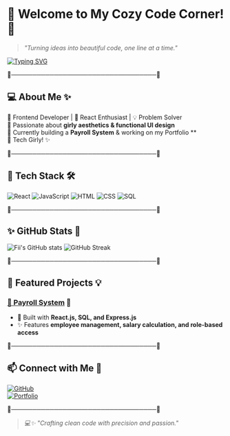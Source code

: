 # 💖 Welcome to My Cozy Code Corner! 🎀
> *"Turning ideas into beautiful code, one line at a time."*  

[![Typing SVG](https://readme-typing-svg.herokuapp.com/?lines=Hi,+I'm+Fiona!;I+love+coding+and+creating!&color=FFB6C1&center=true&size=24)](https://git.io/typing-svg)

🌸──────────────────────────────────🌸  

## 💻 About Me ✨  
🌷 Frontend Developer | 🎀 React Enthusiast | 💡 Problem Solver  
🌸 Passionate about **girly aesthetics & functional UI design**  
💖 Currently building a **Payroll System** & working on my Portfolio **  
🌸 Tech Girly! ✨ 

🌸──────────────────────────────────🌸  

## 🔧 Tech Stack 🛠️  

![React](https://img.shields.io/badge/React-ff69b4?style=for-the-badge&logo=react&logoColor=white)
![JavaScript](https://img.shields.io/badge/JavaScript-ffb6c1?style=for-the-badge&logo=javascript&logoColor=white)
![HTML](https://img.shields.io/badge/HTML5-ff69b4?style=for-the-badge&logo=html5&logoColor=white)
![CSS](https://img.shields.io/badge/CSS3-ffb6c1?style=for-the-badge&logo=css3&logoColor=white)
![SQL](https://img.shields.io/badge/SQL-ff69b4?style=for-the-badge&logo=sqlite&logoColor=white)

🌸──────────────────────────────────🌸  

## ✨ GitHub Stats 🎀  

![Fii's GitHub stats](https://github-readme-stats.vercel.app/api?username=fionamutiso&show_icons=true&theme=rose_pine)
![GitHub Streak](https://github-readme-streak-stats.herokuapp.com/?user=fionamutiso&theme=rose_pine)

🌸──────────────────────────────────🌸  

## 📌 Featured Projects 💡  
### [💖 Payroll System](https://github.com/fionamutiso/payroll-system) 🎀  
- 🌸 Built with **React.js, SQL, and Express.js**
- ✨ Features **employee management, salary calculation, and role-based access**
  

🌸──────────────────────────────────🌸  

## 📫 Connect with Me 🎀  
[![GitHub](https://img.shields.io/badge/GitHub-ff69b4?style=for-the-badge&logo=github&logoColor=white)](https://github.com/fionamutiso)  
[![Portfolio](https://img.shields.io/badge/Portfolio-ffb6c1?style=for-the-badge&logo=website&logoColor=white)](your-portfolio-link)  

🌸──────────────────────────────────🌸  

> *💻✨ "Crafting clean code with precision and passion."*
